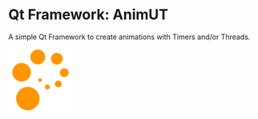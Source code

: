 # Qt Framework: AnimUT
A simple Qt Framework to create animations with Timers and/or Threads.

![Logo](/images/logo128.png "AnimUT")
